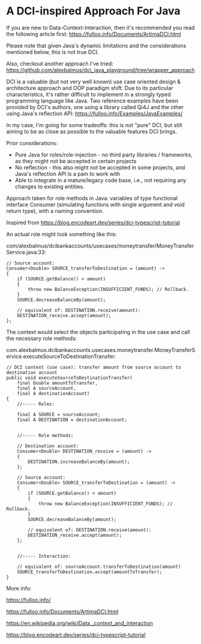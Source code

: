 # A DCI-inspired Approach For Java
If you are new to Data-Context-Interaction, then it's recommended you read the following article first:
https://fulloo.info/Documents/ArtimaDCI.html

Please note that given Java's dynamic limitations and the considerations mentioned below, this is not true DCI.

Also, checkout another approach I've tried: https://github.com/alexbalmus/dci_java_playground/tree/wrapper_approach 

DCI is a valuable (but not very well known) use case oriented design & architecture approach 
and OOP paradigm shift. Due to its particular characteristics, it's rather difficult to implement in a strongly typed 
programming language like Java. Two reference examples have been provided by DCI's authors, one using a library called 
Qi4J and the other using Java's reflection API: https://fulloo.info/Examples/JavaExamples/ 

In my case, I'm going for some tradeoffs: this is not "pure" DCI, but still aiming to be as close as possible to 
the valuable features DCI brings.

Prior considerations:
- Pure Java for roles/role-injection - no third party libraries / frameworks, as they might not be accepted in certain projects
- No reflection - this also might not be accepted in some projects, and Java's reflection API is a pain to work with
- Able to integrate in a mature/legacy code base, i.e., not requiring any changes to existing entities.

Approach taken for role methods in Java: variables of type functional interface Consumer (simulating functions with single argument and void return type), with a naming convention.

Inspired from https://blog.encodeart.dev/series/dci-typescript-tutorial

An actual role might look something like this:

com/alexbalmus/dcibankaccounts/usecases/moneytransfer/MoneyTransferService.java:33:

    // Source account:
    Consumer<Double> SOURCE_transferToDestination = (amount) ->
    {
        if (SOURCE.getBalance() < amount)
        {
            throw new BalanceException(INSUFFICIENT_FUNDS); // Rollback.
        }
        SOURCE.decreaseBalanceBy(amount);

        // equivalent of: DESTINATION.receive(amount):
        DESTINATION_receive.accept(amount);
    };

The context would select the objects participating in the use case and call the necessary role methods:

com.alexbalmus.dcibankaccounts.usecases.moneytransfer.MoneyTransferService.executeSourceToDestinationTransfer:

    // DCI context (use case): transfer amount from source account to destination account
    public void executeSourceToDestinationTransfer(
        final Double amountToTransfer,
        final A sourceAccount,
        final A destinationAccount)
    {
        //----- Roles:

        final A SOURCE = sourceAccount;
        final A DESTINATION = destinationAccount;


        //----- Role methods:

        // Destination account:
        Consumer<Double> DESTINATION_receive = (amount) ->
        {
            DESTINATION.increaseBalanceBy(amount);
        };

        // Source account:
        Consumer<Double> SOURCE_transferToDestination = (amount) ->
        {
            if (SOURCE.getBalance() < amount)
            {
                throw new BalanceException(INSUFFICIENT_FUNDS); // Rollback.
            }
            SOURCE.decreaseBalanceBy(amount);

            // equivalent of: DESTINATION.receive(amount):
            DESTINATION_receive.accept(amount);
        };


        //----- Interaction:

        // equivalent of: sourceAccount.transferToDestination(amount)
        SOURCE_transferToDestination.accept(amountToTransfer);
    }


More info:

https://fulloo.info/ 

https://fulloo.info/Documents/ArtimaDCI.html

https://en.wikipedia.org/wiki/Data,_context_and_interaction

https://blog.encodeart.dev/series/dci-typescript-tutorial
